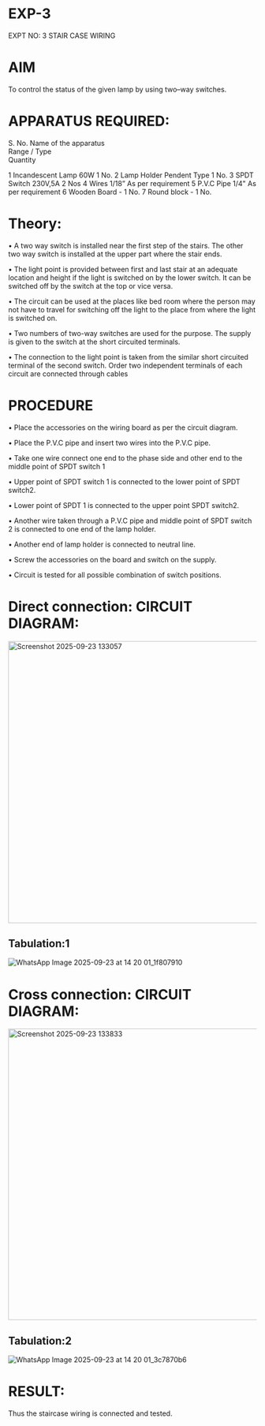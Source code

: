 # EXP-3
EXPT NO: 3				STAIR CASE WIRING                     

 
# AIM
 To control the status of the given lamp by using two–way switches. 
# APPARATUS REQUIRED:

S. No.
Name of the apparatus	
Range / Type	
Quantity

1	Incandescent Lamp	60W	1 No.
2	Lamp Holder	Pendent Type	1 No.
3	SPDT Switch	230V,5A	2 Nos
4	Wires	1/18”	As per requirement
5	P.V.C Pipe	1/4"	As per requirement
6	Wooden Board	-	1 No.
7	Round block	-	1 No.


# Theory:
•	A two way switch is installed near the first step of the stairs. The other two way switch is installed at the upper part where the stair ends.

•	The light point is provided between first and last stair at an adequate location and height if the light is switched on by the lower switch. It can be switched off by the switch at the top or vice versa.

•	The circuit can be used at the places like bed room where the person may  not  have  to  travel for switching off the light to the place from where the light is switched on.

•	Two  numbers  of  two-way  switches  are  used  for  the  purpose.  The supply is given to the switch at the short circuited terminals.

•	The  connection  to  the  light  point  is  taken  from  the  similar  short circuited  terminal  of  the   second  switch.   Order  two  independent terminals of each circuit are connected through  cables 

# PROCEDURE
•  Place the accessories on the wiring board as per the circuit diagram.

•  Place the P.V.C pipe and insert two wires into the P.V.C pipe.

•	Take one wire connect one end to the phase side and other end to the middle point of SPDT switch 1

•  Upper point of SPDT switch 1 is connected to the lower point of SPDT
switch2.

•  Lower point of SPDT 1 is connected to the upper point SPDT switch2.

•	Another wire taken through a P.V.C pipe and middle point of SPDT switch 2 is connected to one end of the lamp holder.

•  Another end of lamp holder is connected to neutral line.

•  Screw the accessories on the board and switch on the supply.

•  Circuit is tested for all possible combination of switch positions.


# Direct connection: CIRCUIT DIAGRAM:

<img width="1122" height="572" alt="Screenshot 2025-09-23 133057" src="https://github.com/user-attachments/assets/ad66c48d-0eb2-4a7a-b8c5-8d4c0630411e" />

## Tabulation:1

![WhatsApp Image 2025-09-23 at 14 20 01_1f807910](https://github.com/user-attachments/assets/684bb4d9-4a6a-4196-b443-83989275a81a)

# Cross connection: CIRCUIT DIAGRAM:

<img width="1368" height="591" alt="Screenshot 2025-09-23 133833" src="https://github.com/user-attachments/assets/4edf6415-d5a2-42ac-afc6-f0168b1ae68a" />

## Tabulation:2

![WhatsApp Image 2025-09-23 at 14 20 01_3c7870b6](https://github.com/user-attachments/assets/0b51b25c-61e6-4c8b-a63e-89396cb62215)

# RESULT:
Thus the staircase wiring is connected and tested.
